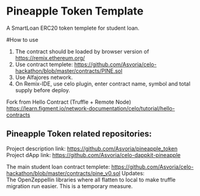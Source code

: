 # Pineapple Token Template
A SmartLoan ERC20 token templete for student loan.

#How to use
1. The contract should be loaded by browser version of https://remix.ethereum.org/  
2. Use contract templete: https://github.com/Asvoria/celo-hackathon/blob/master/contracts/PINE.sol
3. Use Alfajores network.  
4. On Remix-IDE, use celo plugin, enter contract name, symbol and total supply before deploy.  



Fork from Hello Contract (Truffle + Remote Node)  
https://learn.figment.io/network-documentation/celo/tutorial/hello-contracts

## Pineapple Token related repositories:  
Project description link: https://github.com/Asvoria/pineapple_token  
Project dApp link: https://github.com/Asvoria/celo-dappkit-pineapple  

The main student loan contract templete: https://github.com/Asvoria/celo-hackathon/blob/master/contracts/pine_v0.sol
Updates:  
The OpenZeppellin libraries where all flatten to local to make truffle migration run easier.
This is a temporary measure.
